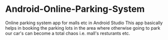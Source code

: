 # Android-Online-Parking-System
Online parking system app for malls etc in Android Studio
This app basically helps in booking the parking lots in the area where otherwise going to park our car's can become a total chaos i.e. mall's resturants etc.
